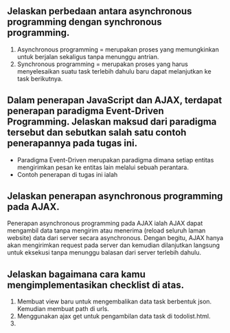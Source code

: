 ## Jelaskan perbedaan antara asynchronous programming dengan synchronous programming.
1. Asynchronous programming = merupakan proses yang memungkinkan untuk berjalan sekaligus tanpa menunggu antrian.
2. Synchronous programming = merupakan proses yang harus menyelesaikan suatu task terlebih dahulu baru dapat melanjutkan ke task berikutnya.

## Dalam penerapan JavaScript dan AJAX, terdapat penerapan paradigma Event-Driven Programming. Jelaskan maksud dari paradigma tersebut dan sebutkan salah satu contoh penerapannya pada tugas ini.
- Paradigma Event-Driven merupakan paradigma dimana setiap entitas mengirimkan pesan ke entitas lain melalui sebuah perantara. 
- Contoh penerapan di tugas ini ialah

## Jelaskan penerapan asynchronous programming pada AJAX.
Penerapan asynchronous programming pada AJAX ialah AJAX dapat mengambil data tanpa mengirim atau menerima (reload seluruh laman website) data dari server secara asynchronous. Dengan begitu, AJAX hanya akan mengirimkan request pada server dan kemudian dilanjutkan langsung untuk eksekusi tanpa menunggu balasan dari server terlebih dahulu.

## Jelaskan bagaimana cara kamu mengimplementasikan checklist di atas.
1. Membuat view baru untuk mengembalikan data task berbentuk json. Kemudian membuat path di urls.
2. Menggunakan ajax get untuk pengambilan data task di todolist.html.
3. 
